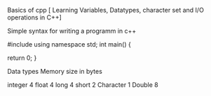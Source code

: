 Basics of cpp [ Learning Variables, Datatypes, character set and I/O operations in C++]

Simple syntax for writing a programm in c++

#include using namespace std; int main() {

return 0; }

Data types Memory size in bytes

integer 4 float 4 long 4 short 2 Character 1 Double 8
